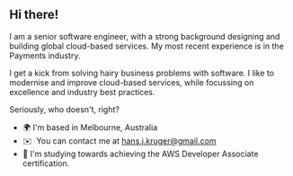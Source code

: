 Hi there!
----------

I am a senior software engineer, with a strong background designing and building global cloud-based services. My most recent experience is in the Payments industry. 

I get a kick from solving hairy business problems with software. I like to modernise and improve cloud-based services, while focussing on excellence and industry best practices.

Seriously, who doesn't, right?

*   🌍 I'm based in Melbourne, Australia
*   ✉️  You can contact me at [hans.j.kruger@gmail.com](mailto:hans.j.kruger@gmail.com)
*   🧠 I'm studying towards achieving the AWS Developer Associate certification.
